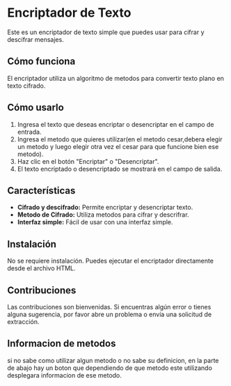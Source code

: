# Encriptador de Texto

Este es un encriptador de texto simple que puedes usar para cifrar y descifrar mensajes.

## Cómo funciona

El encriptador utiliza un algoritmo de metodos para convertir texto plano en texto cifrado.

## Cómo usarlo

1. Ingresa el texto que deseas encriptar o desencriptar en el campo de entrada.
2. Ingresa el metodo que quieres utilizar(en el metodo cesar,debera elegir un metodo y luego elegir otra vez el cesar para que funcione bien ese metodo).
3. Haz clic en el botón "Encriptar" o "Desencriptar".
4. El texto encriptado o desencriptado se mostrará en el campo de salida.

## Características

* **Cifrado y descifrado:** Permite encriptar y desencriptar texto.
* **Metodo de Cifrado:** Utiliza metodos para cifrar y descrifrar.
* **Interfaz simple:** Fácil de usar con una interfaz simple.
 
## Instalación

No se requiere instalación. Puedes ejecutar el encriptador directamente desde el archivo HTML.

## Contribuciones

Las contribuciones son bienvenidas. Si encuentras algún error o tienes alguna sugerencia, por favor abre un problema o envía una solicitud de extracción.

## Informacion de metodos
si no sabe como utilizar algun metodo o no sabe su definicion, en la parte de abajo hay un boton que dependiendo de que metodo este utilizando desplegara informacion de ese metodo.


